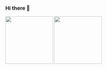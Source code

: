 ### Hi there 👋

<div class="container">
  <a href="https://github.com/mr-fard4y" >
    <img src="https://github-readme-stats.vercel.app/api/top-langs/?username=jbakhtin&layout=compact&&bg_color=158,3b29c7,2670c0,7592b8&text_color=fff&title_color=fff&hide=html,tex" align="left" height="150px"/>
  </a>
  <a href="https://github.com/mr-fard4y" >
    <img src="https://github-readme-stats.vercel.app/api?username=jbakhtin&show_icons=true&bg_color=158,3b29c7,2670c0,7592b8&text_color=fff&title_color=fff&icon_color=fff&hide=stars&include_all_commits=true&hide_rank=true" align="left" height="150px"/>
  </a>
</div>

<!--
**jbakhtin/jbakhtin** is a ✨ _special_ ✨ repository because its `README.md` (this file) appears on your GitHub profile.

Here are some ideas to get you started:

- 🔭 I’m currently working on ...
- 🌱 I’m currently learning ...
- 👯 I’m looking to collaborate on ...
- 🤔 I’m looking for help with ...
- 💬 Ask me about ...
- 📫 How to reach me: ...
- 😄 Pronouns: ...
- ⚡ Fun fact: ...
-->
